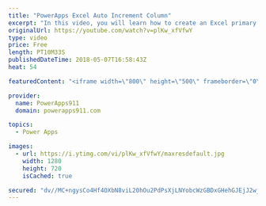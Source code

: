```yaml
---
title: "PowerApps Excel Auto Increment Column"
excerpt: "In this video, you will learn how to create an Excel primary key with PowerApps. Lots of data sources like SQL and SharePoint handle this for you but if your data source does not then this is the video for you. You will use the Last function and some form customizations to accomplish the goal.  Getting"
originalUrl: https://youtube.com/watch?v=plKw_xfVfwY
type: video
price: Free
length: PT10M33S
publishedDateTime: 2018-05-07T16:58:43Z
heat: 54

featuredContent: "<iframe width=\"800\" height=\"500\" frameborder=\"0\" src=\"https://www.youtube.com/embed/plKw_xfVfwY\" allow=\"accelerometer; autoplay; encrypted-media; gyroscope; picture-in-picture\" allowfullscreen></iframe>"

provider:
  name: PowerApps911
  domain: powerapps911.com

topics:
  - Power Apps

images:
  - url: https://i.ytimg.com/vi/plKw_xfVfwY/maxresdefault.jpg
    width: 1280
    height: 720
    isCached: true

secured: "dv//MC+ngysCo4Hf4OXbN8viL20hOu2PdPsXjLNYobcWzGBDxGHehGJEjJ2wjQhKRrIKb3GEdwfiZkT79YVRqU52iVL5rFu+HNRD/injYilitE5guhJUq4KclF67yYDKz28G7Xocv07oZTBlWvnNNn01qq3uMLW+upv09iGQIWfKGP+m1s1k6TE7I/eEmFK0ROAShwlNre/1A3+6+/s+hn3AjcbUauyQ9629WJBj0x5/yGgikL0o1Zz2ooaxmAQ64S5w0I3F2NItSwU0kmo8hyZwP8umZ0C278t30hI/k2UehZ0dlU07lLQVz1WtInHGFnfi+UACdOYQLKlDVLr4S1R/5nC5/3a/Cta3yI0f7sdywKMYgC1LBbA2wdkREqazcbmF/+fmbSYSKjiU7UOBXzEwKk9VkOLlzCxHkkeh6+o=;MRfdP6GJIw2jh73LzNFUyw=="
---
```


